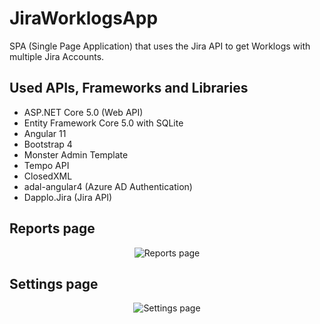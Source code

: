 # JiraWorklogsApp
SPA (Single Page Application) that uses the Jira API to get Worklogs with multiple Jira Accounts.

## Used APIs, Frameworks and Libraries
  * ASP.NET Core 5.0 (Web API)
  * Entity Framework Core 5.0 with SQLite
  * Angular 11
  * Bootstrap 4
  * Monster Admin Template
  * Tempo API
  * ClosedXML
  * adal-angular4 (Azure AD Authentication)
  * Dapplo.Jira (Jira API)
  
## Reports page
<p align="center">
 <img src="http://a.radikal.ru/a42/1812/a0/7a96af9053f7.png" alt="Reports page" />
</p>

## Settings page
<p align="center">
 <img src="http://d.radikal.ru/d40/1812/ce/01f19cf09dc4.png" alt="Settings page" />
</p>
